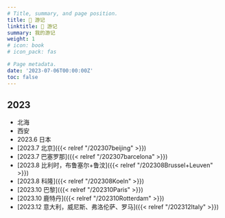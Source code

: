 ```yaml
---
# Title, summary, and page position.
title: 🎒 游记
linktitle: 🎒 游记
summary: 我的游记
weight: 1
# icon: book
# icon_pack: fas

# Page metadata.
date: '2023-07-06T00:00:00Z'
toc: false
---
```


## 2023

* 北海
* 西安
* 2023.6 日本
* [2023.7 北京]({{< relref "/202307beijing" >}})
* [2023.7 巴塞罗那]({{< relref "/202307barcelona" >}})
* [2023.8 比利时，布鲁塞尔+鲁汶]({{< relref "/202308Brussel+Leuven" >}})
* [2023.8 科隆]({{< relref "/202308Koeln" >}})
* [2023.10 巴黎]({{< relref "/202310Paris" >}})
* [2023.10 鹿特丹]({{< relref "/202310Rotterdam" >}})
* [2023.12 意大利，威尼斯、弗洛伦萨、罗马]({{< relref "/202312Italy" >}})